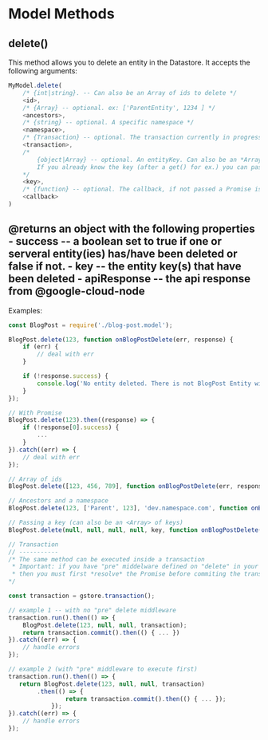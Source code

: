 # Model Methods

## delete()

This method allows you to delete an entity in the Datastore. It accepts the following arguments:

```js
MyModel.delete(
    /* {int|string}. -- Can also be an Array of ids to delete */
    <id>,
    /* {Array} -- optional. ex: ['ParentEntity', 1234 ] */
    <ancestors>,
    /* {string} -- optional. A specific namespace */
    <namespace>,
    /* {Transaction} -- optional. The transaction currently in progress */
    <transaction>,
    /*
        {object|Array} -- optional. An entityKey. Can also be an *Array* of keys.
        If you already know the key (after a get() for ex.) you can pass it here.
    */
    <key>,
    /* {function} -- optional. The callback, if not passed a Promise is returned */
    <callback>
)
```

**@returns** an object with the following properties
    - success -- a boolean set to true if one or serveral entity(ies) has/have been deleted or false if not.
    - key -- the entity key(s) that have been deleted
    - apiResponse -- the api response from @google-cloud-node
---

Examples:

```js
const BlogPost = require('./blog-post.model');

BlogPost.delete(123, function onBlogPostDelete(err, response) {
    if (err) {
        // deal with err
    }

    if (!response.success) {
        console.log('No entity deleted. There is not BlogPost Entity with the id provided');
    }
});

// With Promise
BlogPost.delete(123).then((response) => {
    if (!response[0].success) {
        ...
    }
}).catch((err) => {
    // deal with err
});

// Array of ids
BlogPost.delete([123, 456, 789], function onBlogPostDelete(err, response) {...}

// Ancestors and a namespace
BlogPost.delete(123, ['Parent', 123], 'dev.namespace.com', function onBlogPostDelete(err, response) {...}

// Passing a key (can also be an <Array> of keys)
BlogPost.delete(null, null, null, null, key, function onBlogPostDelete(err, response) {...}

// Transaction
// -----------
/* The same method can be executed inside a transaction
 * Important: if you have "pre" middelware defined on "delete" in your schema,
 * then you must first *resolve* the Promise before commiting the transaction
*/

const transaction = gstore.transaction();

// example 1 -- with no "pre" delete middleware
transaction.run().then(() => {
    BlogPost.delete(123, null, null, transaction); 
    return transaction.commit().then(() { ... })
}).catch((err) => {
    // handle errors 
});

// example 2 (with "pre" middleware to execute first)
transaction.run().then(() => { 
   return BlogPost.delete(123, null, null, transaction)
   	    .then(() => {
                return transaction.commit().then(() { ... });
    	    });
}).catch((err) => {
    // handle errors 
});





```